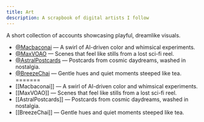 ```yaml
---
title: Art
description: A scrapbook of digital artists I follow
---
```

A short collection of accounts showcasing playful, dreamlike visuals.

- [@Macbaconai](https://x.com/Macbaconai) — A swirl of AI-driven color and whimsical experiments.
- [@MaxVOAO](https://x.com/MaxVOAO) — Scenes that feel like stills from a lost sci-fi reel.
- [@AstralPostcards](https://x.com/AstralPostcards/media) — Postcards from cosmic daydreams, washed in nostalgia.
- [@BreezeChai](https://x.com/BreezeChai) — Gentle hues and quiet moments steeped like tea.
=======
- [[Macbaconai]] — A swirl of AI-driven color and whimsical experiments.
- [[MaxVOAO]] — Scenes that feel like stills from a lost sci-fi reel.
- [[AstralPostcards]] — Postcards from cosmic daydreams, washed in nostalgia.
- [[BreezeChai]] — Gentle hues and quiet moments steeped like tea.

